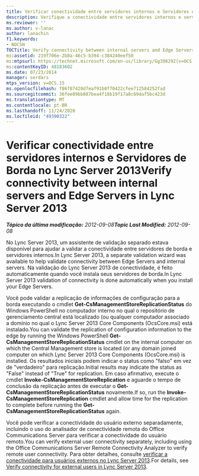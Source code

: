 ```yaml
---
title: Verificar conectividade entre servidores internos e Servidores de Borda
description: Verifique a conectividade entre servidores internos e servidores de borda.
ms.reviewer: ''
ms.author: v-lanac
author: lanachin
f1.keywords:
- NOCSH
TOCTitle: Verify connectivity between internal servers and Edge Servers
ms:assetid: 219f706e-2b8a-46c5-b394-c384240eef50
ms:mtpsurl: https://technet.microsoft.com/en-us/library/Gg398292(v=OCS.15)
ms:contentKeyID: 48183602
ms.date: 07/23/2014
manager: serdars
mtps_version: v=OCS.15
ms.openlocfilehash: f86f87428d7eaf91b8f70422cfee712584252fad
ms.sourcegitcommit: 36fee89bb887bea4f18b19f17a8c69daf5bc423d
ms.translationtype: MT
ms.contentlocale: pt-BR
ms.lasthandoff: 11/24/2020
ms.locfileid: "49390322"
---
```

# <a name="verify-connectivity-between-internal-servers-and-edge-servers-in-lync-server-2013"></a><span data-ttu-id="f3ba3-103">Verificar conectividade entre servidores internos e Servidores de Borda no Lync Server 2013</span><span class="sxs-lookup"><span data-stu-id="f3ba3-103">Verify connectivity between internal servers and Edge Servers in Lync Server 2013</span></span>

<div data-xmlns="http://www.w3.org/1999/xhtml">

<div class="topic" data-xmlns="http://www.w3.org/1999/xhtml" data-msxsl="urn:schemas-microsoft-com:xslt" data-cs="https://msdn.microsoft.com/">

<div data-asp="https://msdn2.microsoft.com/asp">



</div>

<div id="mainSection">

<div id="mainBody"><span data-ttu-id="f3ba3-104">

<span> </span></span><span class="sxs-lookup"><span data-stu-id="f3ba3-104">

<span> </span></span></span>

<span data-ttu-id="f3ba3-105">_**Tópico da última modificação:** 2012-09-08_</span><span class="sxs-lookup"><span data-stu-id="f3ba3-105">_**Topic Last Modified:** 2012-09-08_</span></span>

<span data-ttu-id="f3ba3-106">No Lync Server 2013, um assistente de validação separado estava disponível para ajudar a validar a conectividade entre servidores de borda e servidores internos.</span><span class="sxs-lookup"><span data-stu-id="f3ba3-106">In Lync Server 2013, a separate validation wizard was available to help validate connectivity between Edge Servers and internal servers.</span></span> <span data-ttu-id="f3ba3-107">Na validação do Lync Server 2013 de conectividade, é feito automaticamente quando você instala seus servidores de borda.</span><span class="sxs-lookup"><span data-stu-id="f3ba3-107">In Lync Server 2013 validation of connectivity is done automatically when you install your Edge Servers.</span></span>

<span data-ttu-id="f3ba3-108">Você pode validar a replicação de informações de configuração para a borda executando o cmdlet **Get-CsManagementStoreReplicationStatus** do Windows PowerShell no computador interno no qual o repositório de gerenciamento central está localizado (ou qualquer computador associado a domínio no qual o Lync Server 2013 Core Components (OcsCore.msi) está instalado.</span><span class="sxs-lookup"><span data-stu-id="f3ba3-108">You can validate the replication of configuration information to the edge by running the Windows PowerShell **Get-CsManagementStoreReplicationStatus** cmdlet on the internal computer on which the Central Management store is located (or any domain joined computer on which Lync Server 2013 Core Components (OcsCore.msi) is installed.</span></span> <span data-ttu-id="f3ba3-109">Os resultados iniciais podem indicar o status como "falso" em vez de "verdadeiro" para replicação.</span><span class="sxs-lookup"><span data-stu-id="f3ba3-109">Initial results may indicate the status as "False" instead of "True" for replication.</span></span> <span data-ttu-id="f3ba3-110">Em caso afirmativo, execute o cmdlet **Invoke-CsManagementStoreReplication** e aguarde o tempo de conclusão da replicação antes de executar o **Get-CsManagementStoreReplicationStatus** novamente.</span><span class="sxs-lookup"><span data-stu-id="f3ba3-110">If so, run the **Invoke-CsManagementStoreReplication** cmdlet and allow time for the replication to complete before running the **Get-CsManagementStoreReplicationStatus** again.</span></span>

<span data-ttu-id="f3ba3-111">Você pode verificar a conectividade do usuário externo separadamente, incluindo o uso do analisador de conectividade remota do Office Communications Server para verificar a conectividade do usuário remoto.</span><span class="sxs-lookup"><span data-stu-id="f3ba3-111">You can verify external user connectivity separately, including using the Office Communications Server Remote Connectivity Analyzer to verify remote user connectivity.</span></span> <span data-ttu-id="f3ba3-112">Para obter detalhes, consulte [verificar a conectividade para usuários externos no Lync Server 2013](lync-server-2013-verify-connectivity-for-external-users.md).</span><span class="sxs-lookup"><span data-stu-id="f3ba3-112">For details, see [Verify connectivity for external users in Lync Server 2013](lync-server-2013-verify-connectivity-for-external-users.md).</span></span>

<span data-ttu-id="f3ba3-113"></div>

<span> </span>

</div>

</div>

</span><span class="sxs-lookup"><span data-stu-id="f3ba3-113"></div>

<span> </span>

</div>

</div>

</span></span></div>

